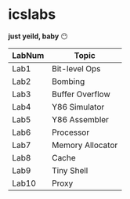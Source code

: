 # icslabs
**just yeild, baby** 😶

|LabNum|     Topic      |
|------|----------------|
|Lab1 | Bit-level Ops	  |
|Lab2 | Bombing			    |
|Lab3 | Buffer Overflow	|  
|Lab4 | Y86 Simulator  	|
|Lab5 | Y86 Assembler  	|
|Lab6 | Processor  		  |
|Lab7 | Memory Allocator| 
|Lab8 | Cache  			    |
|Lab9 | Tiny Shell  	  |
|Lab10| Proxy  			    |
